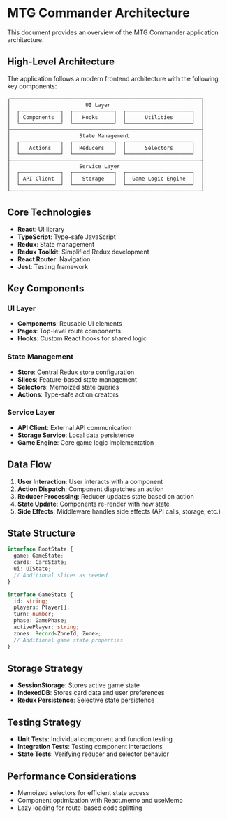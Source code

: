 # MTG Commander Architecture

This document provides an overview of the MTG Commander application architecture.

## High-Level Architecture

The application follows a modern frontend architecture with the following key components:

```
┌─────────────────────────────────────────────────────────────┐
│                        UI Layer                             │
│  ┌─────────────┐  ┌─────────────┐  ┌─────────────────────┐  │
│  │ Components  │  │   Hooks     │  │      Utilities      │  │
│  └─────────────┘  └─────────────┘  └─────────────────────┘  │
├─────────────────────────────────────────────────────────────┤
│                      State Management                       │
│  ┌─────────────┐  ┌─────────────┐  ┌─────────────────────┐  │
│  │   Actions   │  │  Reducers   │  │      Selectors      │  │
│  └─────────────┘  └─────────────┘  └─────────────────────┘  │
├─────────────────────────────────────────────────────────────┤
│                      Service Layer                          │
│  ┌─────────────┐  ┌─────────────┐  ┌─────────────────────┐  │
│  │ API Client  │  │   Storage   │  │  Game Logic Engine  │  │
│  └─────────────┘  └─────────────┘  └─────────────────────┘  │
└─────────────────────────────────────────────────────────────┘
```

## Core Technologies

- **React**: UI library
- **TypeScript**: Type-safe JavaScript
- **Redux**: State management
- **Redux Toolkit**: Simplified Redux development
- **React Router**: Navigation
- **Jest**: Testing framework

## Key Components

### UI Layer

- **Components**: Reusable UI elements
- **Pages**: Top-level route components
- **Hooks**: Custom React hooks for shared logic

### State Management

- **Store**: Central Redux store configuration
- **Slices**: Feature-based state management
- **Selectors**: Memoized state queries
- **Actions**: Type-safe action creators

### Service Layer

- **API Client**: External API communication
- **Storage Service**: Local data persistence
- **Game Engine**: Core game logic implementation

## Data Flow

1. **User Interaction**: User interacts with a component
2. **Action Dispatch**: Component dispatches an action
3. **Reducer Processing**: Reducer updates state based on action
4. **State Update**: Components re-render with new state
5. **Side Effects**: Middleware handles side effects (API calls, storage, etc.)

## State Structure

```typescript
interface RootState {
  game: GameState;
  cards: CardState;
  ui: UIState;
  // Additional slices as needed
}

interface GameState {
  id: string;
  players: Player[];
  turn: number;
  phase: GamePhase;
  activePlayer: string;
  zones: Record<ZoneId, Zone>;
  // Additional game state properties
}
```

## Storage Strategy

- **SessionStorage**: Stores active game state
- **IndexedDB**: Stores card data and user preferences
- **Redux Persistence**: Selective state persistence

## Testing Strategy

- **Unit Tests**: Individual component and function testing
- **Integration Tests**: Testing component interactions
- **State Tests**: Verifying reducer and selector behavior

## Performance Considerations

- Memoized selectors for efficient state access
- Component optimization with React.memo and useMemo
- Lazy loading for route-based code splitting 